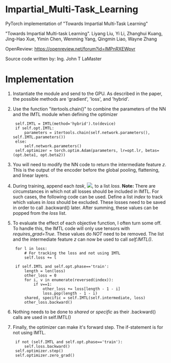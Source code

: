# Impartial_Multi-Task_Learning
PyTorch implementation of "Towards Impartial Multi-Task Learning"

"Towards Impartial Multi-task Learning". 
Liyang Liu, Yi Li, Zhanghui Kuang, Jing-Hao Xue, Yimin Chen, Wenming Yang, Qingmin Liao, Wayne Zhang

OpenReview: https://openreview.net/forum?id=IMPnRXEWpvr

Source code written by: Ing. John T LaMaster


# Implementation
1. Instantiate the module and send to the GPU. As described in the paper, the possible methods are 'gradient', 'loss', and 'hybrid'.
2. Use the function "itertools.chain()" to combine the parameters of the NN and the IMTL module when defining the optimizer
                
        self.IMTL = IMTL(method='hybrid').to(device)
        if self.opt.IMTL: 
            parameters = itertools.chain(self.network.parameters(), self.IMTL.parameters())
        else:
            self.network.parameters()
        self.optimizer = torch.optim.Adam(parameters, lr=opt.lr, betas=(opt.beta1, opt.beta2))

3. You will need to modify the NN code to return the intermediate feature *z*. This is the output of the encoder before the global pooling, flattening, and linear layers.
4. During training, append each *task*, <img src="https://render.githubusercontent.com/render/math?math=L_{t}^{raw}">, to a list *loss*.
**Note:** There are circumstances in which not all losses should be included in IMTL. For such cases, the following code can be used. Define a list *index* to track which values in *loss* should be excluded. These losses need to be saved in order to call .backward() later. After summing, these values can be popped from the *loss* list.
5. To evaluate the effect of each objective function, I often turn some off. To handle this, the IMTL code will only use tensors with *requires_grad=True*. These values do _NOT_ need to be removed. The list and the intermediate feature *z* can now be used to call *self.IMTL()*.
                                
        for l in loss: 
            # For tracking the loss and not using IMTL
            self.loss += l
            
        if self.IMTL and self.opt.phase=='train': 
            length = len(loss)
            other_loss = 0
            for i, v in enumerate(reversed(index)):
                if v==1: 
                    other_loss += loss[length - 1 - i]
                    loss.pop(length - 1 - i)
            shared, specific = self.IMTL(self.intermediate, loss)
            other_loss.backward()
            
6. Nothing needs to be done to *shared* or *specific* as their .backward() calls are used in self.IMTL()
7. Finally, the optimizer can make it's forward step. The if-statement is for not using IMTL.
        
        if not (self.IMTL and self.opt.phase=='train'): 
            self.loss.backward()
        self.optimizer.step()
        self.optimizer.zero_grad()

